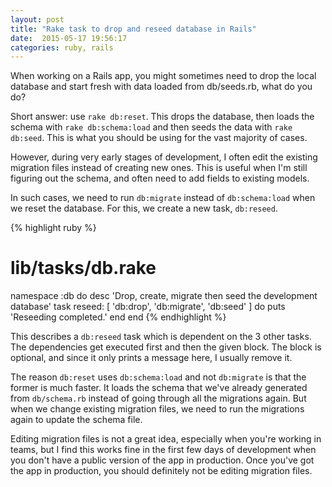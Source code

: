 ```yaml
---
layout: post
title: "Rake task to drop and reseed database in Rails"
date:  2015-05-17 19:56:17
categories: ruby, rails
---
```


When working on a Rails app,
you might sometimes need to
drop the local database
and start fresh
with data loaded from db/seeds.rb,
what do you do?

Short answer:
use `rake db:reset`.
This drops the database,
then loads the schema
with `rake db:schema:load`
and then seeds the data
with `rake db:seed`.
This is what you should be using
for the vast majority of cases.

However,
during very early stages of development,
I often edit the existing migration files
instead of creating new ones.
This is useful when
I'm still figuring out the schema,
and often need to add fields
to existing models.

In such cases,
we need to run `db:migrate`
instead of `db:schema:load`
when we reset the database.
For this,
we create a new task, `db:reseed`.

{% highlight ruby %}
# lib/tasks/db.rake
namespace :db do
  desc 'Drop, create, migrate then seed the development database'
  task reseed: [ 'db:drop', 'db:migrate', 'db:seed' ] do
    puts 'Reseeding completed.'
  end
end
{% endhighlight %}

This describes a `db:reseed` task
which is dependent on the 3 other tasks.
The dependencies get executed first
and then the given block.
The block is optional,
and since it only prints a message here,
I usually remove it.

The reason `db:reset` uses `db:schema:load`
and not `db:migrate` is that
the former is much faster.
It loads the schema
that we've already generated from `db/schema.rb`
instead of going through all the migrations again.
But when we change existing migration files,
we need to run the migrations again to update
the schema file.

Editing migration files
is not a great idea,
especially when you're working in teams,
but I find this works fine
in the first few days of development
when you don't have a public version of the app
in production.
Once you've got the app in production,
you should definitely not
be editing migration files.
